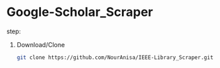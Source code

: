 # Google-Scholar_Scraper

step:
1. Download/Clone
   ```sh
   git clone https://github.com/NourAnisa/IEEE-Library_Scraper.git
   ```
